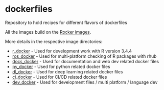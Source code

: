 # dockerfiles
Repository to hold recipes for different flavors of dockerfiles

All the images build on the [Rocker images](https://www.rocker-project.org/images/).

More details in the respective image directories:

- [r_docker](https://github.com/mascaaj/dockerfiles/r_docker/) - Used for development work with R version 3.4.4
- [ros_docker](https://github.com/mascaaj/dockerfiles/ros_docker/) - Used for multi-platform checking of R packages with rhub
- [docs_docker](https://github.com/mascaaj/dockerfiles/docs_docker/) - Used for documentation and web dev related docker files
- [py_docker](https://github.com/mascaaj/dockerfiles/py_docker/) - Used for python related docker files
- [dl_docker](https://github.com/mascaaj/dockerfiles/dl_docker/) - Used for deep learning related docker files
- [ci_docker](https://github.com/mascaaj/dockerfiles/ci_docker/) - Used for CI/CD related docker files
- [dev_docker](https://github.com/mascaaj/dockerfiles/dev_docker/) - Used for development files / multi platform / language dev

